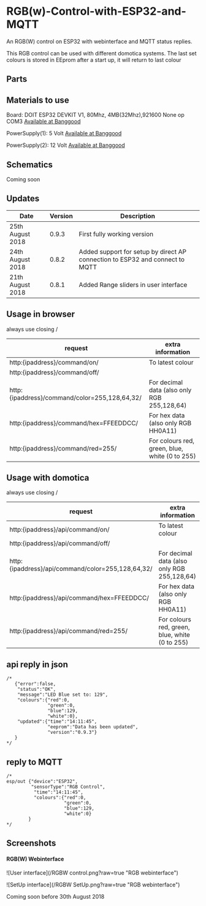 # RGB(w)-Control-with-ESP32-and-MQTT
An RGB(W) control on ESP32 with webinterface and MQTT status replies.

This RGB control can be used with different domotica systems.
The last set colours is stored in EEprom after a start up, it will return to last colour

## Parts

## Materials to use

Board: DOIT ESP32 DEVKIT V1, 80Mhz, 4MB(32Mhz),921600 None op COM3 <a href="https://www.banggood.com/ESP32-Development-Board-WiFiBluetooth-Ultra-Low-Power-Consumption-Dual-Cores-ESP-32-ESP-32S-Board-p-1109512.html?p=VQ141018240205201801">Available at Banggood</a>

PowerSupply(1):  5 Volt <a href="https://www.banggood.com/3Pcs-DC-DC-4_5-40V-Step-Down-LED-Voltmeter-USB-Voltage-Converter-Buck-Module-5V2A-p-1178249.html?p=VQ141018240205201801">Available at Banggood</a>
 
PowerSupply(2): 12 Volt <a href="https://www.banggood.com/AC-100-240V-to-DC-12V-5A-60W-Power-Supply-Adapter-For-LED-Strip-Light-p-994870.html?p=VQ141018240205201801">Available at Banggood</a>

## Schematics

Coming soon

## Updates

|Date|Version|Description|
|--|--|--|
|25th August 2018|0.9.3|First fully working version|
|24th August 2018|0.8.2|Added support for setup by direct AP connection to ESP32 and connect to MQTT|
|21th August 2018|0.8.1|Added Range sliders in user interface|

## Usage in browser
always use closing /

|request|extra information|
|--|--|
|http:{ipaddress}/command/on/|To latest colour|
|http:{ipaddress}/command/off/||
|http:{ipaddress}/command/color=255,128,64,32/|For decimal data (also only RGB 255,128,64)|
|http:{ipaddress}/command/hex=FFEEDDCC/|For hex data (also only RGB HH0A11)|
|http:{ipaddress}/command/red=255/|For colours red, green, blue, white  (0 to 255)|

## Usage with domotica
always use closing /

|request|extra information|
|--|--|
|http:{ipaddress}/api/command/on/|To latest colour|
|http:{ipaddress}/api/command/off/||
|http:{ipaddress}/api/command/color=255,128,64,32/|For decimal data (also only RGB 255,128,64)|
|http:{ipaddress}/api/command/hex=FFEEDDCC/|For hex data (also only RGB HH0A11)|
|http:{ipaddress}/api/command/red=255/|For colours red, green, blue, white  (0 to 255)|

## api reply in json
```
/*
   {"error":false,
    "status":"OK",
    "message":"LED Blue set to: 129",
    "colours":{"red":0,
               "green":0,
               "blue":129,
               "white":0},
    "updated":{"time":"14:11:45",
               "eeprom":"Data has been updated",
               "version":"0.9.3"}
   }
*/

```

## reply to MQTT
```
/*
esp/out {"device":"ESP32",
         "sensorType":"RGB Control",
          "time":"14:11:45",
          "colours":{"red":0,
                     "green":0,
                     "blue":129,
                     "white":0}
        }
*/

```

## Screenshots
#### RGB(W) Webinterface 
![User interface](/RGBW control.png?raw=true "RGB webinterface")

![SetUp interface](/RGBW SetUp.png?raw=true "RGB webinterface")

Coming soon before 30th August 2018
